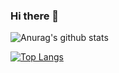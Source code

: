 ### Hi there 👋

<!--
**PawaOx4th/PawaOx4th** is a ✨ _special_ ✨ repository because its `README.md` (this file) appears on your GitHub profile.

Here are some ideas to get you started:

- 🔭 I’m currently working on ...
- 🌱 I’m currently learning ...
- 👯 I’m looking to collaborate on ...
- 🤔 I’m looking for help with ...
- 💬 Ask me about ...
- 📫 How to reach me: ...
- 😄 Pronouns: ...
- ⚡ Fun fact: ...
-->
![Anurag's github stats](https://github-readme-stats.vercel.app/api?username=PawaOx4th&show_icons=true&theme=radical)

[![Top Langs](https://github-readme-stats.vercel.app/api/top-langs/?username=PawaOx4th&layout=compact)](https://github.com/anuraghazra/github-readme-stats)
